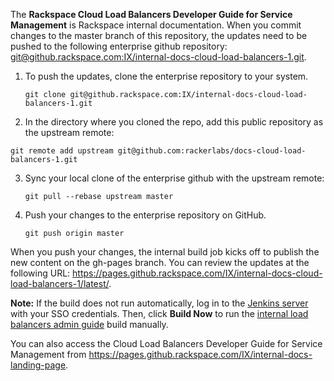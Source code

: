 The **Rackspace Cloud Load Balancers Developer Guide for Service Management** is Rackspace internal documentation. 
When you commit changes to the master branch of this repository, the updates need to be pushed to the following 
enterprise github repository:  [git@github.rackspace.com:IX/internal-docs-cloud-load-balancers-1.git](https://github.rackspace.com/IX/internal-docs-cloud-load-balancers-1/).  

1. To push the updates, clone the enterprise repository to your system. 

   ```git clone git@github.rackspace.com:IX/internal-docs-cloud-load-balancers-1.git```

2. In the directory where you cloned the repo, add this public repository as the upstream remote:

  ```git remote add upstream git@github.com:rackerlabs/docs-cloud-load-balancers-1.git```

3. Sync your local clone of the enterprise github with the upstream remote:

   ```git pull --rebase upstream master```
   
4. Push your changes to the enterprise repository on GitHub.

   ```git push origin master```
   
When you push your changes, the internal build job kicks off to publish the new content on the gh-pages branch. 
You can review the updates at the following URL: https://pages.github.rackspace.com/IX/internal-docs-cloud-load-balancers-1/latest/.

**Note:** 
      If the build does not run automatically, log in to the [Jenkins server](https://docs-staging.rackspace.com/jenkins) with your SSO credentials. Then, click **Build Now** to run the [internal load balancers admin  guide](https://docs-staging.rackspace.com/jenkins/job/internal-doc-load-balancer-admin-guide/) build manually.

You can also access the Cloud Load Balancers Developer Guide for Service Management from https://pages.github.rackspace.com/IX/internal-docs-landing-page. 
